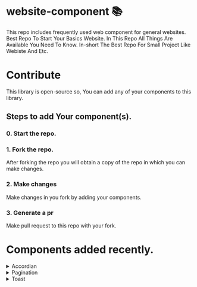 # website-component 📚
This repo includes frequently used web component for general websites.
Best Repo To Start Your Basics Website.
In This Repo All Things Are Available You Need To Know.
In-short The Best Repo For Small Project Like Webiste And Etc.
# Contribute
This library is open-source so, You can add any of your components to this library.
## Steps to add Your component(s).
### 0. Start the repo.
### 1. Fork the repo.
After forking the repo you will obtain a copy of the repo in which you can make changes.
### 2. Make changes
Make changes in you fork by adding your components.
### 3. Generate a pr 
Make pull request to this repo with your fork.
# Components added recently.
<details>
  <summary>Accordian</summary>  
<img src="repo.previews/IMG_20211011_111206.jpg"/>
<H1>Accordian by @CrackerSuman</H1>
<H2>Directory structure</H2>
<pre><code>
   repo/accrodian/
                 /style.css (*style)
                 /index.html (demo)
<pre></code>
</details>
<details>
  <img src="repo.previews/IMG_20211011_111151.jpg"/>
  <summary>Pagination</summary> 
 
<H1>Pagination by @dev-sumanpandit</H1>
<H2>Directory</H2>
<pre><code>
   repo/Pagination/
                  /style.css (*style)
                  /index.html (demo)
<pre></code>
</details>
<details>
  <summary>Toast</summary>  
<img src="repo.previews/ezgif-3-30f21dc2121b.gif"/>
<H1>toast by @SGI-CAPP-AT2</H1>
<H2>Directory</H2>
<pre><code>
   repo/toast/
             /app.js (*script)
             /style.css (*style)
             /index.html (demo)
</pre></code>
</details>
